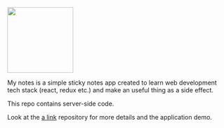 <img src="https://raw.githubusercontent.com/talkrz/mynotes-server/master/docs/logo.png" width="150">

My notes is a simple sticky notes app created to learn web development tech
stack (react, redux etc.) and make an useful thing as a side effect.

This repo contains server-side code.

Look at the [a link](https://github.com/talkrz/mynotes) repository for more
details and the application demo.
